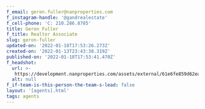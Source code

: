 ```yaml
---
f_email: geron.fuller@nanproperties.com
f_instagram-handle: '@gandrealestate'
f_cell-phone: 'C: 210.286.8785'
title: Geron Fuller
f_title: Realtor Associate
slug: geron-fuller
updated-on: '2022-01-18T17:53:26.273Z'
created-on: '2022-01-13T23:43:38.319Z'
published-on: '2022-01-18T17:53:41.470Z'
f_headshot:
  url: >-
   https://development.nanproperties.com/assets/external/61e6fe859d62ea7c53870cec_fuller2c20geron207c20primary20photo.jpg
  alt: null
f_if-team-is-this-person-the-team-s-lead: false
layout: '[agents].html'
tags: agents
---
```



